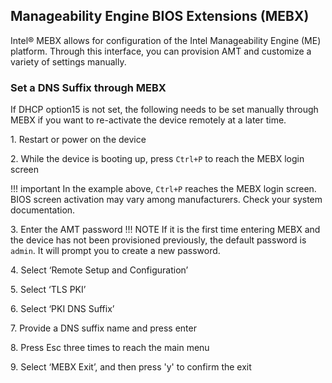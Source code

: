 ## Manageability Engine BIOS Extensions (MEBX)

Intel® MEBX allows for configuration of the Intel Manageability Engine (ME) platform. Through this interface, you can provision AMT and customize a variety of settings manually.

### Set a DNS Suffix through MEBX
If DHCP option15 is not set, the following needs to be set manually through MEBX if you want to re-activate the device remotely at a later time.

1\. Restart or power on the device 

2\. While the device is booting up, press `Ctrl+P` to reach the MEBX login screen 

!!! important
    In the example above, `Ctrl+P` reaches the MEBX login screen. BIOS screen activation may vary among manufacturers. Check your system documentation.

3\. Enter the AMT password
!!! NOTE
    If it is the first time entering MEBX and the device has not been provisioned previously, the default password is `admin`. It will prompt you to create a new password.

4\. Select ‘Remote Setup and Configuration’ 

5\. Select ‘TLS PKI’ 

6\. Select ‘PKI DNS Suffix’ 

7\. Provide a DNS suffix name and press enter 

8\. Press Esc three times to reach the main menu

9\. Select ‘MEBX Exit’, and then press 'y' to confirm the exit 
